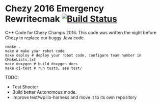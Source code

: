 # Chezy 2016 Emergency Rewritecmak [![Build Status](https://travis-ci.org/Team5499/frc-cpp-project-skeleton.svg?branch=master)](https://travis-ci.org/Team5499/frc-cpp-project-skeleton)
C++ Code for Chezy Champs 2016. This code was written the night before Chezy to replace our buggy Java code.

```
cmake .
make # make your robot code
make deploy # deploy your robot code, configure team number in CMakeLists.txt
make doxygen # build doxygen docs
make ci-test # run tests, see test/
```

TODO:
* Test Shooter
* Build better Autonomous mode.
* Improve test/wpilib-harness and move it to its own repository
